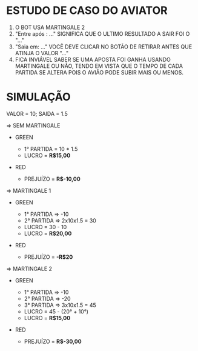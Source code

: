 # ESTUDO DE CASO DO AVIATOR

1. O BOT USA MARTINGALE 2
2. "Entre após : ..." SIGNIFICA QUE O ULTIMO RESULTADO A SAIR FOI O "..."
3. "Saia em: ..." VOCÊ DEVE CLICAR NO BOTÃO DE RETIRAR ANTES QUE ATINJA O VALOR "..."
4. FICA INVIÁVEL SABER SE UMA APOSTA FOI GANHA USANDO MARTINGALE OU NÃO, TENDO
EM VISTA QUE O TEMPO DE CADA PARTIDA SE ALTERA POIS O AVIÃO PODE SUBIR MAIS OU MENOS.

# SIMULAÇÃO

VALOR = 10;
SAIDA = 1.5

=> SEM MARTINGALE

- GREEN
  - 1° PARTIDA = 10 * 1.5
  - LUCRO = __R$15,00__

- RED
  - PREJUÍZO = __R$-10,00__

=> MARTINGALE 1

- GREEN
  - 1° PARTIDA => -10
  - 2° PARTIDA => 2x10x1.5 = 30
  - LUCRO = 30 - 10
  - LUCRO = __R$20,00__

- RED
  - PREJUÍZO = __-R$20__

=> MARTINGALE 2

- GREEN
  - 1° PARTIDA => -10
  - 2° PARTIDA => -20
  - 3° PARTIDA => 3x10x1.5 = 45
  - LUCRO = 45 - (20° + 10°)
  - LUCRO = __R$15,00__

- RED
  - PREJUÍZO = __R$-30,00__
